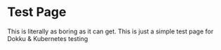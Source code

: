 # Test Page
This is literally as boring as it can get. This is just a simple test page for Dokku & Kubernetes testing
